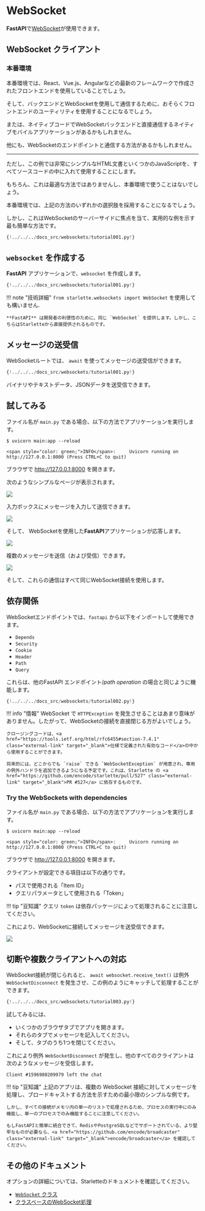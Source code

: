 # WebSocket

**FastAPI**で<a href="https://developer.mozilla.org/en-US/docs/Web/API/WebSockets_API" class="external-link" target="_blank">WebSocket</a>が使用できます。

## WebSocket クライアント

### 本番環境

本番環境では、React、Vue.js、Angularなどの最新のフレームワークで作成されたフロントエンドを使用していることでしょう。

そして、バックエンドとWebSocketを使用して通信するために、おそらくフロントエンドのユーティリティを使用することになるでしょう。

または、ネイティブコードでWebSocketバックエンドと直接通信するネイティブモバイルアプリケーションがあるかもしれません。

他にも、WebSocketのエンドポイントと通信する方法があるかもしれません。

---

ただし、この例では非常にシンプルなHTML文書といくつかのJavaScriptを、すべてソースコードの中に入れて使用することにします。

もちろん、これは最適な方法ではありませんし、本番環境で使うことはないでしょう。

本番環境では、上記の方法のいずれかの選択肢を採用することになるでしょう。

しかし、これはWebSocketのサーバーサイドに焦点を当て、実用的な例を示す最も簡単な方法です。

```Python hl_lines="2  6-38  41-43"
{!../../../docs_src/websockets/tutorial001.py!}
```

## `websocket` を作成する

**FastAPI** アプリケーションで、`websocket` を作成します。

```Python hl_lines="1  46-47"
{!../../../docs_src/websockets/tutorial001.py!}
```

!!! note "技術詳細"
    `from starlette.websockets import WebSocket` を使用しても構いません.

    **FastAPI** は開発者の利便性のために、同じ `WebSocket` を提供します。しかし、こちらはStarletteから直接提供されるものです。

## メッセージの送受信

WebSocketルートでは、 `await` を使ってメッセージの送受信ができます。

```Python hl_lines="48-52"
{!../../../docs_src/websockets/tutorial001.py!}
```

バイナリやテキストデータ、JSONデータを送受信できます。

## 試してみる

ファイル名が `main.py` である場合、以下の方法でアプリケーションを実行します。

<div class="termy">

```console
$ uvicorn main:app --reload

<span style="color: green;">INFO</span>:     Uvicorn running on http://127.0.0.1:8000 (Press CTRL+C to quit)
```

</div>

ブラウザで <a href="http://127.0.0.1:8000" class="external-link" target="_blank">http://127.0.0.1:8000</a> を開きます。

次のようなシンプルなページが表示されます。

<img src="/img/tutorial/websockets/image01.png">

入力ボックスにメッセージを入力して送信できます。

<img src="/img/tutorial/websockets/image02.png">

そして、 WebSocketを使用した**FastAPI**アプリケーションが応答します。

<img src="/img/tutorial/websockets/image03.png">

複数のメッセージを送信（および受信）できます。

<img src="/img/tutorial/websockets/image04.png">

そして、これらの通信はすべて同じWebSocket接続を使用します。

## 依存関係

WebSocketエンドポイントでは、`fastapi` から以下をインポートして使用できます。

* `Depends`
* `Security`
* `Cookie`
* `Header`
* `Path`
* `Query`

これらは、他のFastAPI エンドポイント/*path operation* の場合と同じように機能します。

```Python hl_lines="58-65  68-83"
{!../../../docs_src/websockets/tutorial002.py!}
```

!!! info "情報"
    WebSocket で `HTTPException` を発生させることはあまり意味がありません。したがって、WebSocketの接続を直接閉じる方がよいでしょう。

    クロージングコードは、<a href="https://tools.ietf.org/html/rfc6455#section-7.4.1" class="external-link" target="_blank">仕様で定義された有効なコード</a>の中から使用することができます。

    将来的には、どこからでも `raise` できる `WebSocketException` が用意され、専用の例外ハンドラを追加できるようになる予定です。これは、Starlette の <a href="https://github.com/encode/starlette/pull/527" class="external-link" target="_blank">PR #527</a> に依存するものです。

### Try the WebSockets with dependencies

ファイル名が `main.py` である場合、以下の方法でアプリケーションを実行します。

<div class="termy">

```console
$ uvicorn main:app --reload

<span style="color: green;">INFO</span>:     Uvicorn running on http://127.0.0.1:8000 (Press CTRL+C to quit)
```

</div>

ブラウザで <a href="http://127.0.0.1:8000" class="external-link" target="_blank">http://127.0.0.1:8000</a> を開きます。

クライアントが設定できる項目は以下の通りです。

* パスで使用される「Item ID」
* クエリパラメータとして使用される「Token」

!!! tip "豆知識"
    クエリ `token` は依存パッケージによって処理されることに注意してください。

これにより、WebSocketに接続してメッセージを送受信できます。

<img src="/img/tutorial/websockets/image05.png">

## 切断や複数クライアントへの対応

WebSocket接続が閉じられると、 `await websocket.receive_text()` は例外 `WebSocketDisconnect` を発生させ、この例のようにキャッチして処理することができます。

```Python hl_lines="81-83"
{!../../../docs_src/websockets/tutorial003.py!}
```

試してみるには、

* いくつかのブラウザタブでアプリを開きます。
* それらのタブでメッセージを記入してください。
* そして、タブのうち1つを閉じてください。

これにより例外 `WebSocketDisconnect` が発生し、他のすべてのクライアントは次のようなメッセージを受信します。

```
Client #1596980209979 left the chat
```

!!! tip "豆知識"
    上記のアプリは、複数の WebSocket 接続に対してメッセージを処理し、ブロードキャストする方法を示すための最小限のシンプルな例です。

    しかし、すべての接続がメモリ内の単一のリストで処理されるため、プロセスの実行中にのみ機能し、単一のプロセスでのみ機能することに注意してください。

    もしFastAPIと簡単に統合できて、RedisやPostgreSQLなどでサポートされている、より堅牢なものが必要なら、<a href="https://github.com/encode/broadcaster" class="external-link" target="_blank">encode/broadcaster</a> を確認してください。

## その他のドキュメント

オプションの詳細については、Starletteのドキュメントを確認してください。

* <a href="https://www.starlette.io/websockets/" class="external-link" target="_blank"> `WebSocket` クラス</a>
* <a href="https://www.starlette.io/endpoints/#websocketendpoint" class="external-link" target="_blank">クラスベースのWebSocket処理</a>
